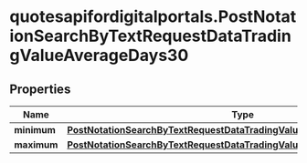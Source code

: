 # quotesapifordigitalportals.PostNotationSearchByTextRequestDataTradingValueAverageDays30

## Properties

Name | Type | Description | Notes
------------ | ------------- | ------------- | -------------
**minimum** | [**PostNotationSearchByTextRequestDataTradingValueAverageDays30Minimum**](PostNotationSearchByTextRequestDataTradingValueAverageDays30Minimum.md) |  | [optional] 
**maximum** | [**PostNotationSearchByTextRequestDataTradingValueAverageDays30Maximum**](PostNotationSearchByTextRequestDataTradingValueAverageDays30Maximum.md) |  | [optional] 


